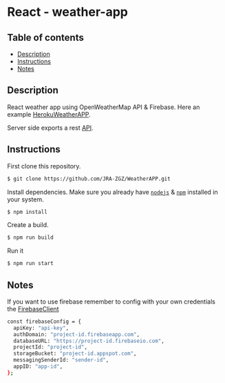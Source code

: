 # React - weather-app

## Table of contents
* [Description](#Description)
* [Instructions](#Instructions)
* [Notes](#Notes)

## Description
React weather app using OpenWeatherMap API & Firebase.
Here an example [HerokuWeatherAPP](https://test22224123.herokuapp.com/).

Server side exports a rest [API](apidoc/index.html).

## Instructions

First clone this repository.
```bash
$ git clone https://github.com/JRA-ZGZ/WeatherAPP.git
```

Install dependencies. Make sure you already have [`nodejs`](https://nodejs.org/en/) & [`npm`](https://www.npmjs.com/) installed in your system.
```bash
$ npm install 
```
Create a build.
```bash
$ npm run build 
```

Run it
```bash
$ npm run start 
```

## Notes
If you want to use firebase remember to config with your own credentials the [FirebaseClient](server/datasources/FirebaseClient.js) 
```bash
const firebaseConfig = {
  apiKey: "api-key",
  authDomain: "project-id.firebaseapp.com",
  databaseURL: "https://project-id.firebaseio.com",
  projectId: "project-id",
  storageBucket: "project-id.appspot.com",
  messagingSenderId: "sender-id",
  appID: "app-id",
};
```